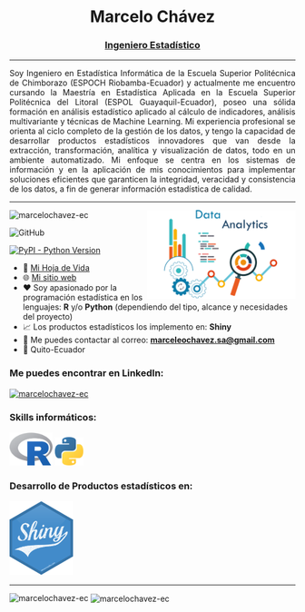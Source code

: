 <h1 align="center">Marcelo Chávez</h1>
<h3 align="center"><u>Ingeniero Estadístico</u></h3>

<hr>

<p align="justify">
Soy Ingeniero en Estadística Informática de la Escuela Superior Politécnica de Chimborazo (ESPOCH Riobamba-Ecuador) y actualmente me encuentro cursando la Maestría en Estadística Aplicada en la Escuela Superior Politécnica del Litoral (ESPOL Guayaquil-Ecuador), poseo una sólida formación en análisis estadístico aplicado al cálculo de indicadores, análisis multivariante y técnicas de Machine Learning. Mi experiencia profesional se orienta al ciclo completo de la gestión de los datos, y tengo la capacidad de desarrollar productos estadísticos innovadores que van desde la extracción, transformación, analítica y visualización de datos, todo en un ambiente automatizado. Mi enfoque se centra en los sistemas de información y en la aplicación de mis conocimientos para implementar soluciones eficientes que garanticen la integridad, veracidad y consistencia de los datos, a fin de generar información estadística de calidad.
</p>

<hr>
 
<img align="right" alt="Data Analytics" width="52%" src="/documentos/banner.png">

<p align="left"> <img src="https://komarev.com/ghpvc/?username=marcelochavez-ec&label=Profile%20views&color=0e75b6&style=flat" alt="marcelochavez-ec"/></p>

![GitHub](https://img.shields.io/github/license/marcelochavez-ec/marcelochavez-ec)

[![PyPI - Python Version](https://img.shields.io/pypi/pyversions/dash.svg?color=dark-green)](https://github.com/marcelochavez-ec/)
 
- 🔭 <a href="documentos/CV - Marcelo Chávez.pdf" target="_blank">Mi Hoja de Vida</a>
- 🌐 <a href="https://marcelochavez-ec.github.io/" target="_blank">Mi sitio web</a>
- ❤️ Soy apasionado por la programación estadística en los lenguajes: **R** y/o **Python** (dependiendo del tipo, alcance y necesidades del proyecto)
- 📈 Los productos estadísticos los implemento en: **Shiny**
- 📧 Me puedes contactar al correo: **marceleochavez.sa@gmail.com**
- 📍 Quito-Ecuador

<h3 align="left">Me puedes encontrar en LinkedIn:</h3>
<p align="left">
 
<a href="https://www.linkedin.com/in/marcelochavezec/" target="_blank"><img align="center" src="https://raw.githubusercontent.com/rahuldkjain/github-profile-readme-generator/master/src/images/icons/Social/linked-in-alt.svg" alt="marcelochavez-ec" height="30" width="40" /></a>
</p>

<h3 align="left">Skills informáticos:</h3>
<p align="left"><a href="https://www.r-project.org/" target="_blank" rel="noreferrer"> <img src="/documentos/Rlogo.png" alt="R" width="15%" height="15%"/></a> <a href="https://www.python.org/" target="_blank" rel="noreferrer"> <img src="/documentos/python_logo.png" alt="Python" width="10%" height="10%"/></a>
<h3 align="left">Desarrollo de Productos estadísticos en:</h3>
</p><img src='/documentos/shiny.png' height='130' href="https://shiny.posit.co/" target="_blank"/>
<hr>
<p>&nbsp;<img align="left" src="https://github-readme-stats-sigma-five.vercel.app/api/top-langs/?username=marcelochavez-ec&show_icons=true&locale=en" alt="marcelochavez-ec"><img align="center" src="https://github-readme-stats.vercel.app/api?username=marcelochavez-ec&show_icons=true&locale=en" alt="marcelochavez-ec"></p>
